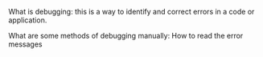 What is debugging: this is a way to identify and correct errors in a code or application.


What are some methods of debugging manually: 
How to read the error messages

